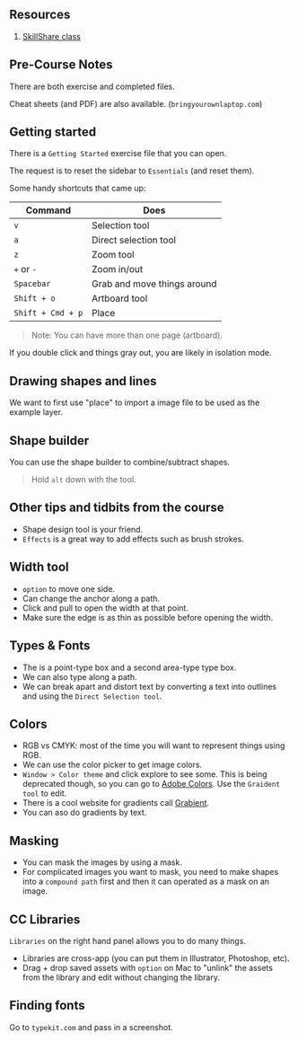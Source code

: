 ## Resources

1. [SkillShare class](https://www.skillshare.com/classes/Adobe-Illustrator-CC-%E2%80%93-Essentials-Training/1986526776/projects)

## Pre-Course Notes

There are both exercise and completed files.

Cheat sheets (and PDF) are also available. (`bringyourownlaptop.com`)

## Getting started

There is a `Getting Started` exercise file that you can open.

The request is to reset the sidebar to `Essentials` (and reset them).

Some handy shortcuts that came up:

| Command           | Does                        |
| ----------------- | --------------------------- |
| `v`               | Selection tool              |
| `a`               | Direct selection tool       |
| `z`               | Zoom tool                   |
| `+` or `-`        | Zoom in/out                 |
| `Spacebar`        | Grab and move things around |
| `Shift + o`       | Artboard tool               |
| `Shift + Cmd + p` | Place                       |

> Note: You can have more than one page (artboard).

If you double click and things gray out, you are likely in isolation mode.

## Drawing shapes and lines

We want to first use "place" to import a image file to be used as the example layer.

## Shape builder

You can use the shape builder to combine/subtract shapes.

> Hold `alt` down with the tool.

## Other tips and tidbits from the course

- Shape design tool is your friend.
- `Effects` is a great way to add effects such as brush strokes.

## Width tool

- `option` to move one side.
- Can change the anchor along a path.
- Click and pull to open the width at that point.
- Make sure the edge is as thin as possible before opening the width.

## Types & Fonts

- The is a point-type box and a second area-type type box.
- We can also type along a path.
- We can break apart and distort text by converting a text into outlines and using the `Direct Selection tool`.

## Colors

- RGB vs CMYK: most of the time you will want to represent things using RGB.
- We can use the color picker to get image colors.
- `Window > Color theme` and click explore to see some. This is being deprecated though, so you can go to [Adobe Colors](https://color.adobe.com/). Use the `Graident tool` to edit.
- There is a cool website for gradients call [Grabient](https://www.grabient.com/).
- You can aso do gradients by text.

## Masking

- You can mask the images by using a mask.
- For complicated images you want to mask, you need to make shapes into a `compound path` first and then it can operated as a mask on an image.

## CC Libraries

`Libraries` on the right hand panel allows you to do many things.

- Libraries are cross-app (you can put them in Illustrator, Photoshop, etc).
- Drag + drop saved assets with `option` on Mac to "unlink" the assets from the library and edit without changing the library.

## Finding fonts

Go to `typekit.com` and pass in a screenshot.
